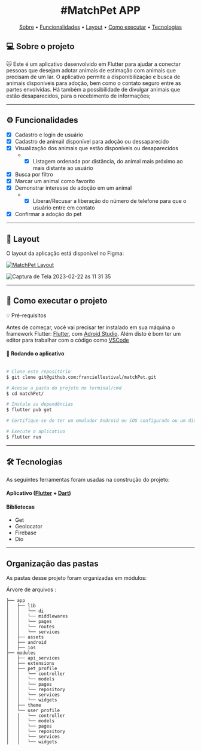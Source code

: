 </p>
<h1 align="center">
  #MatchPet APP
</h1>

<p align="center">
 <a href="#-sobre-o-projeto">Sobre</a> •
 <a href="#-funcionalidades">Funcionalidades</a> •
 <a href="#-layout">Layout</a> • 
 <a href="#-como-executar-o-projeto">Como executar</a> • 
 <a href="#-tecnologias">Tecnologias</a>
</p>


## 💻 Sobre o projeto

:cat: Este é um aplicativo desenvolvido em Flutter para ajudar a conectar pessoas que desejam adotar animais de estimação com animais que precisam de um lar.
O aplicativo permite a disponibilização e busca de animais disponíveis para adoção, bem como o contato seguro entre as partes envolvidas.
Há também a possibilidade de divulgar animais que estão desaparecidos, para o recebimento de informações;

---

## ⚙️ Funcionalidades

- [x] Cadastro e login de usuário
- [x] Cadastro de animail disponível para adoção ou dessaparecido
- [x] Visualização dos animais que estão disponíveis ou desaparecidos
  - - [x] Listagem ordenada por distância, do animal mais próximo ao mais distante ao usuário
- [x] Busca por filtro
- [x] Marcar um animal como favorito
- [x] Demonstrar interesse de adoção em um animal
  - - [x] Liberar/Recusar a liberação do número de telefone para que o usuário entre em contato
- [x] Confirmar a adoção do pet

---

## 🎨 Layout

O layout da aplicação está disponível no Figma:

<a href="https://www.figma.com/file/t2uI393RIfNGt6nvinNObT/V1">
  <img alt="MatchPet Layout" src="https://img.shields.io/badge/Acessar%20Layout%20-Figma-%2304D361">
</a>


<p align="center">

![Captura de Tela 2023-02-22 às 11 31 35](https://user-images.githubusercontent.com/66281304/220653057-73d0566d-5c42-4852-bbeb-60831eaf814e.png)

</p>

---

## 🚀 Como executar o projeto

💡 Pré-requisitos

Antes de começar, você vai precisar ter instalado em sua máquina o framework Flutter:
[Flutter](https://flutter.dev/docs/get-started/install), com [Adroid Studio](https://developer.android.com/studio).
Além disto é bom ter um editor para trabalhar com o código como [VSCode](https://code.visualstudio.com/)

#### 🎲 Rodando o aplicativo

```bash

# Clone este repositório
$ git clone git@github.com:franciellestival/matchPet.git

# Acesse a pasta do projeto no terminal/cmd
$ cd matchPet/

# Instale as dependências
$ flutter pub get

# Certifique-se de ter um emulador Android ou iOS configurado ou um dispositivo físico conectado ao seu computador

# Execute o aplicativo
$ flutter run

```

---

## 🛠 Tecnologias

As seguintes ferramentas foram usadas na construção do projeto:

#### **Aplicativo**  ([Flutter](https://flutter.dev/)  +  [Dart](https://dart.dev/))

#### **Bibliotecas** 

-   Get
-   Geolocator
-   Firebase
-   Dio

---

## Organização das pastas

As pastas desse projeto foram organizadas em módulos:

Árvore de arquivos :

```
├── app
│   ├── lib
│   │   └── di
│   │   └── middlewares
│   │   └── pages
│   │   └── routes
│   │   └── services
│   ├── assets
│   ├── android
│   ├── ios
├── modules
│   ├── api_services
│   ├── extensions
│   ├── pet_profile
│   │   └── controller
│   │   └── models
│   │   └── pages
│   │   └── repository
│   │   └── services
│   │   └── widgets
│   ├── theme
│   └── user profile
│   │   └── controller
│   │   └── models
│   │   └── pages
│   │   └── repository
│   │   └── services
│   │   └── widgets
